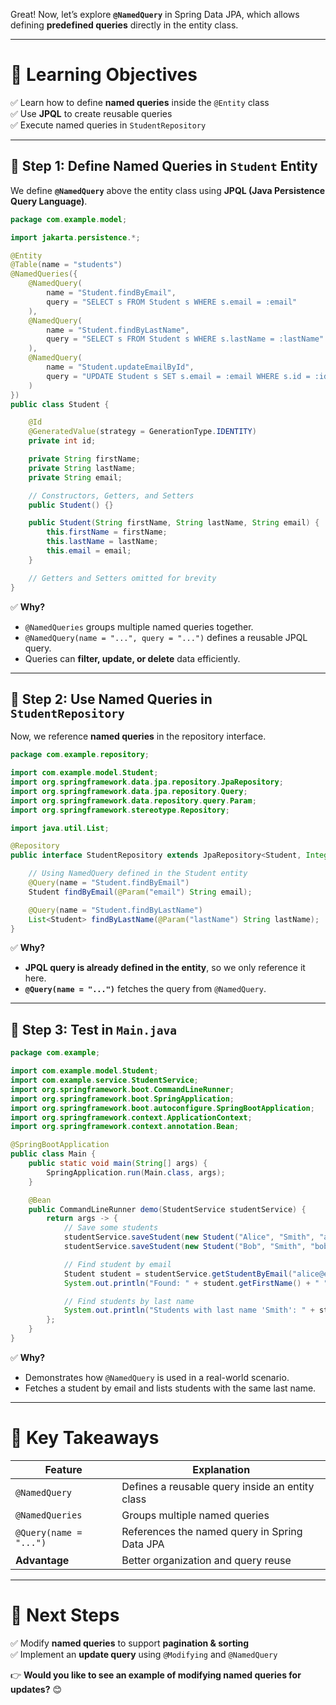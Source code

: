 Great! Now, let’s explore **`@NamedQuery`** in Spring Data JPA, which allows defining **predefined queries** directly in the entity class.

---

# **🎯 Learning Objectives**  
✅ Learn how to define **named queries** inside the `@Entity` class  
✅ Use **JPQL** to create reusable queries  
✅ Execute named queries in `StudentRepository`  

---

## **🔹 Step 1: Define Named Queries in `Student` Entity**  

We define **`@NamedQuery`** above the entity class using **JPQL (Java Persistence Query Language)**.

```java
package com.example.model;

import jakarta.persistence.*;

@Entity
@Table(name = "students")
@NamedQueries({
    @NamedQuery(
        name = "Student.findByEmail",
        query = "SELECT s FROM Student s WHERE s.email = :email"
    ),
    @NamedQuery(
        name = "Student.findByLastName",
        query = "SELECT s FROM Student s WHERE s.lastName = :lastName"
    ),
    @NamedQuery(
        name = "Student.updateEmailById",
        query = "UPDATE Student s SET s.email = :email WHERE s.id = :id"
    )
})
public class Student {

    @Id
    @GeneratedValue(strategy = GenerationType.IDENTITY)
    private int id;

    private String firstName;
    private String lastName;
    private String email;

    // Constructors, Getters, and Setters
    public Student() {}

    public Student(String firstName, String lastName, String email) {
        this.firstName = firstName;
        this.lastName = lastName;
        this.email = email;
    }

    // Getters and Setters omitted for brevity
}
```
✅ **Why?**  
- `@NamedQueries` groups multiple named queries together.  
- `@NamedQuery(name = "...", query = "...")` defines a reusable JPQL query.  
- Queries can **filter, update, or delete** data efficiently.  

---

## **🔹 Step 2: Use Named Queries in `StudentRepository`**  

Now, we reference **named queries** in the repository interface.

```java
package com.example.repository;

import com.example.model.Student;
import org.springframework.data.jpa.repository.JpaRepository;
import org.springframework.data.jpa.repository.Query;
import org.springframework.data.repository.query.Param;
import org.springframework.stereotype.Repository;

import java.util.List;

@Repository
public interface StudentRepository extends JpaRepository<Student, Integer> {

    // Using NamedQuery defined in the Student entity
    @Query(name = "Student.findByEmail")
    Student findByEmail(@Param("email") String email);

    @Query(name = "Student.findByLastName")
    List<Student> findByLastName(@Param("lastName") String lastName);
}
```
✅ **Why?**  
- **JPQL query is already defined in the entity**, so we only reference it here.  
- **`@Query(name = "...")`** fetches the query from `@NamedQuery`.  

---

## **🔹 Step 3: Test in `Main.java`**
```java
package com.example;

import com.example.model.Student;
import com.example.service.StudentService;
import org.springframework.boot.CommandLineRunner;
import org.springframework.boot.SpringApplication;
import org.springframework.boot.autoconfigure.SpringBootApplication;
import org.springframework.context.ApplicationContext;
import org.springframework.context.annotation.Bean;

@SpringBootApplication
public class Main {
    public static void main(String[] args) {
        SpringApplication.run(Main.class, args);
    }

    @Bean
    public CommandLineRunner demo(StudentService studentService) {
        return args -> {
            // Save some students
            studentService.saveStudent(new Student("Alice", "Smith", "alice@example.com"));
            studentService.saveStudent(new Student("Bob", "Smith", "bob@example.com"));

            // Find student by email
            Student student = studentService.getStudentByEmail("alice@example.com");
            System.out.println("Found: " + student.getFirstName() + " " + student.getLastName());

            // Find students by last name
            System.out.println("Students with last name 'Smith': " + studentService.getStudentsByLastName("Smith"));
        };
    }
}
```
✅ **Why?**  
- Demonstrates how `@NamedQuery` is used in a real-world scenario.  
- Fetches a student by email and lists students with the same last name.  

---

# **📌 Key Takeaways**
| **Feature**           | **Explanation** |
|------------------------|----------------|
| `@NamedQuery`         | Defines a reusable query inside an entity class |
| `@NamedQueries`       | Groups multiple named queries |
| `@Query(name = "...")` | References the named query in Spring Data JPA |
| **Advantage**         | Better organization and query reuse |

---

# **🚀 Next Steps**
✅ Modify **named queries** to support **pagination & sorting**  
✅ Implement an **update query** using `@Modifying` and `@NamedQuery`  

👉 **Would you like to see an example of modifying named queries for updates?** 😊
